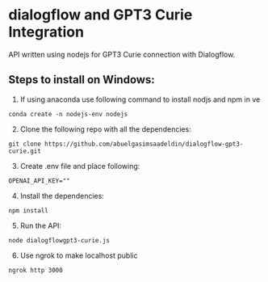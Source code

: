 # dialogflow and GPT3 Curie Integration
API written using nodejs for GPT3 Curie connection with Dialogflow.

## Steps to install on Windows:
1) If using anaconda use following command to install nodjs and npm in ve
```
conda create -n nodejs-env nodejs 
```

2) Clone the following repo with all the dependencies:
```
git clone https://github.com/abuelgasimsaadeldin/dialogflow-gpt3-curie.git  
```

3) Create .env file and place following: 
```
OPENAI_API_KEY=""
```

4) Install the dependencies:
```
npm install
```

5) Run the API:
```
node dialogflowgpt3-curie.js
```

6) Use ngrok to make localhost public
```
ngrok http 3000
```
